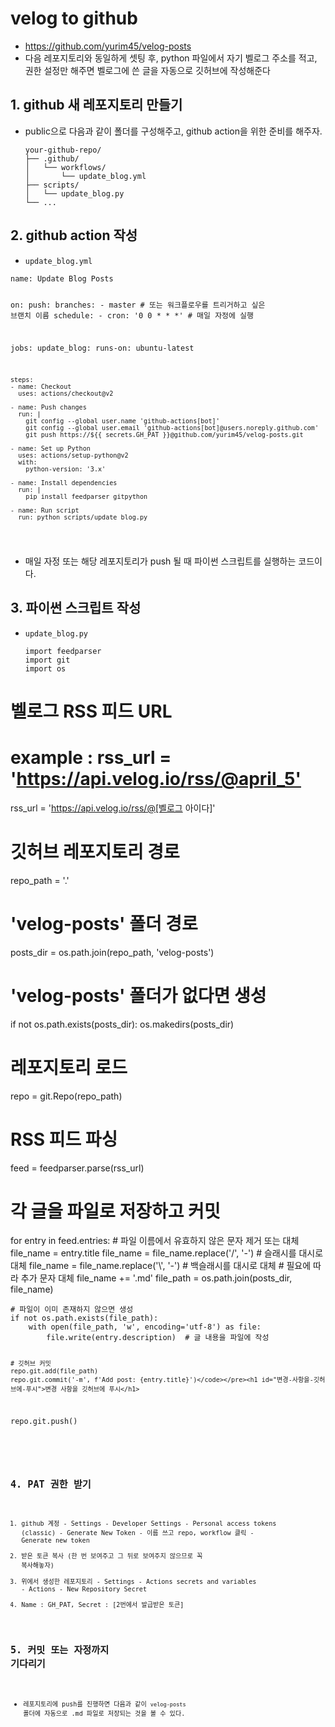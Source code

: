 <h1 id="velog-to-github">velog to github</h1>
<ul>
<li><a href="https://github.com/yurim45/velog-posts">https://github.com/yurim45/velog-posts</a></li>
<li>다음 레포지토리와 동일하게 셋팅 후, python 파일에서 자기 벨로그 주소를 적고, 권한 설정만 해주면 벨로그에 쓴 글을 자동으로 깃허브에 작성해준다</li>
</ul>
<h2 id="1-github-새-레포지토리-만들기">1. github 새 레포지토리 만들기</h2>
<ul>
<li>public으로 다음과 같이 폴더를 구성해주고, github action을 위한 준비를 해주자.<pre><code>your-github-repo/
├── .github/
│   └── workflows/
│       └── update_blog.yml
├── scripts/
│   └── update_blog.py
└── ...</code></pre></li>
</ul>
<h2 id="2-github-action-작성">2. github action 작성</h2>
<ul>
<li><code>update_blog.yml</code></li>
</ul>
<pre><code>name: Update Blog Posts

on:
push:
branches: - master # 또는 워크플로우를 트리거하고 싶은 브랜치 이름
schedule: - cron: '0 0 \* \* \*' # 매일 자정에 실행

jobs:
update_blog:
runs-on: ubuntu-latest

    steps:
    - name: Checkout
      uses: actions/checkout@v2

    - name: Push changes
      run: |
        git config --global user.name 'github-actions[bot]'
        git config --global user.email 'github-actions[bot]@users.noreply.github.com'
        git push https://${{ secrets.GH_PAT }}@github.com/yurim45/velog-posts.git

    - name: Set up Python
      uses: actions/setup-python@v2
      with:
        python-version: '3.x'

    - name: Install dependencies
      run: |
        pip install feedparser gitpython

    - name: Run script
      run: python scripts/update_blog.py

</code></pre><ul>

<li>매일 자정 또는 해당 레포지토리가 push 될 때 파이썬 스크립트를 실행하는 코드이다.</li>
</ul>
<h2 id="3-파이썬-스크립트-작성">3. 파이썬 스크립트 작성</h2>
<ul>
<li><code>update_blog.py</code><pre><code>import feedparser
import git
import os
</code></pre></li>
</ul>
<h1 id="벨로그-rss-피드-url">벨로그 RSS 피드 URL</h1>
<h1 id="example--rss_url--httpsapivelogiorssyurim45">example : rss_url = '<a href="https://api.velog.io/rss/@april_5'">https://api.velog.io/rss/@april_5'</a></h1>
<p>rss_url = '<a href="https://api.velog.io/rss/@april_5">https://api.velog.io/rss/@[벨로그</a> 아이다]'</p>
<h1 id="깃허브-레포지토리-경로">깃허브 레포지토리 경로</h1>
<p>repo_path = '.'</p>
<h1 id="velog-posts-폴더-경로">'velog-posts' 폴더 경로</h1>
<p>posts_dir = os.path.join(repo_path, 'velog-posts')</p>
<h1 id="velog-posts-폴더가-없다면-생성">'velog-posts' 폴더가 없다면 생성</h1>
<p>if not os.path.exists(posts_dir):
    os.makedirs(posts_dir)</p>
<h1 id="레포지토리-로드">레포지토리 로드</h1>
<p>repo = git.Repo(repo_path)</p>
<h1 id="rss-피드-파싱">RSS 피드 파싱</h1>
<p>feed = feedparser.parse(rss_url)</p>
<h1 id="각-글을-파일로-저장하고-커밋">각 글을 파일로 저장하고 커밋</h1>
<p>for entry in feed.entries:
    # 파일 이름에서 유효하지 않은 문자 제거 또는 대체
    file_name = entry.title
    file_name = file_name.replace('/', '-')  # 슬래시를 대시로 대체
    file_name = file_name.replace('\', '-')  # 백슬래시를 대시로 대체
    # 필요에 따라 추가 문자 대체
    file_name += '.md'
    file_path = os.path.join(posts_dir, file_name)</p>
<pre><code># 파일이 이미 존재하지 않으면 생성
if not os.path.exists(file_path):
    with open(file_path, 'w', encoding='utf-8') as file:
        file.write(entry.description)  # 글 내용을 파일에 작성

    # 깃허브 커밋
    repo.git.add(file_path)
    repo.git.commit('-m', f'Add post: {entry.title}')</code></pre><h1 id="변경-사항을-깃허브에-푸시">변경 사항을 깃허브에 푸시</h1>

<p>repo.git.push()</p>
<pre><code>

## 4. PAT 권한 받기

1. github 계정 - Settings - Developer Settings - Personal access tokens (classic) - Generate New Token - 이름 쓰고 repo, workflow 클릭 - Generate new token
2. 받은 토큰 복사 (한 번 보여주고 그 뒤로 보여주지 않으므로 꼭 복사해놓자)
3. 위에서 생성한 레포지토리 - Settings - Actions secrets and variables - Actions - New Repository Secret
4. Name : GH_PAT, Secret : [2번에서 발급받은 토큰]

## 5. 커밋 또는 자정까지 기다리기

- 레포지토리에 push를 진행하면 다음과 같이 `velog-posts` 폴더에 자동으로 .md 파일로 저장되는 것을 볼 수 있다.</code></pre>

